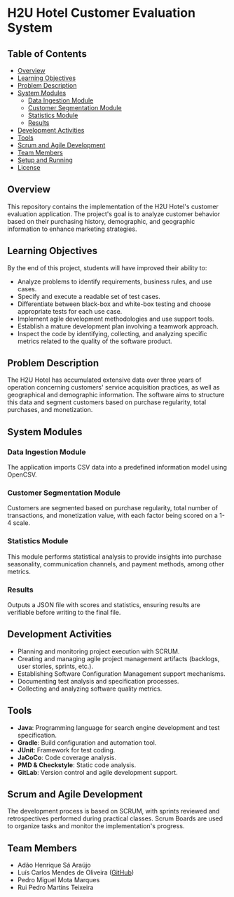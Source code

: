 # H2U Hotel Customer Evaluation System

## Table of Contents
- [Overview](#overview)
- [Learning Objectives](#learning-objectives)
- [Problem Description](#problem-description)
- [System Modules](#system-modules)
  - [Data Ingestion Module](#data-ingestion-module)
  - [Customer Segmentation Module](#customer-segmentation-module)
  - [Statistics Module](#statistics-module)
  - [Results](#results)
- [Development Activities](#development-activities)
- [Tools](#tools)
- [Scrum and Agile Development](#scrum-and-agile-development)
- [Team Members](#team-members)
- [Setup and Running](#setup-and-running)
- [License](#license)

## Overview
This repository contains the implementation of the H2U Hotel's customer evaluation application. The project's goal is to analyze customer behavior based on their purchasing history, demographic, and geographic information to enhance marketing strategies.

## Learning Objectives
By the end of this project, students will have improved their ability to:

- Analyze problems to identify requirements, business rules, and use cases.
- Specify and execute a readable set of test cases.
- Differentiate between black-box and white-box testing and choose appropriate tests for each use case.
- Implement agile development methodologies and use support tools.
- Establish a mature development plan involving a teamwork approach.
- Inspect the code by identifying, collecting, and analyzing specific metrics related to the quality of the software product.

## Problem Description
The H2U Hotel has accumulated extensive data over three years of operation concerning customers' service acquisition practices, as well as geographical and demographic information. The software aims to structure this data and segment customers based on purchase regularity, total purchases, and monetization.

## System Modules

### Data Ingestion Module
The application imports CSV data into a predefined information model using OpenCSV.

### Customer Segmentation Module
Customers are segmented based on purchase regularity, total number of transactions, and monetization value, with each factor being scored on a 1-4 scale.

### Statistics Module
This module performs statistical analysis to provide insights into purchase seasonality, communication channels, and payment methods, among other metrics.

### Results
Outputs a JSON file with scores and statistics, ensuring results are verifiable before writing to the final file.

## Development Activities
- Planning and monitoring project execution with SCRUM.
- Creating and managing agile project management artifacts (backlogs, user stories, sprints, etc.).
- Establishing Software Configuration Management support mechanisms.
- Documenting test analysis and specification processes.
- Collecting and analyzing software quality metrics.

## Tools
- **Java**: Programming language for search engine development and test specification.
- **Gradle**: Build configuration and automation tool.
- **JUnit**: Framework for test coding.
- **JaCoCo**: Code coverage analysis.
- **PMD & Checkstyle**: Static code analysis.
- **GitLab**: Version control and agile development support.

## Scrum and Agile Development
The development process is based on SCRUM, with sprints reviewed and retrospectives performed during practical classes. Scrum Boards are used to organize tasks and monitor the implementation's progress.

## Team Members
- Adão Henrique Sá Araújo
- Luís Carlos Mendes de Oliveira ([GitHub](https://github.com/LuisCarlosOliveira))
- Pedro Miguel Mota Marques
- Rui Pedro Martins Teixeira


